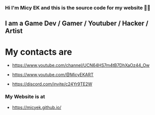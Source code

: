 ### Hi I'm Micy EK and this is the source code for my website 👋🏼


## I am a Game Dev / Gamer / Youtuber / Hacker / Artist


# My contacts are
- https://www.youtube.com/channel/UCN64HS7m4tB7DhXaOz44_Ow

- https://www.youtube.com/@MicyEKART

- https://discord.com/invite/c24Yr9TE2W


### My Website is at
- https://micyek.github.io/